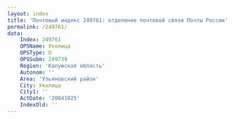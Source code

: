 ```yaml
---
layout: index
title: 'Почтовый индекс 249761: отделение почтовой связи Почты России'
permalink: /249761/
data:
    Index: 249761
    OPSName: Уколица
    OPSType: О
    OPSSubm: 249739
    Region: 'Калужская область'
    Autonom: ''
    Area: 'Ульяновский район'
    City: Уколица
    City1: ''
    ActDate: '20041025'
    IndexOld: ''
---
```

